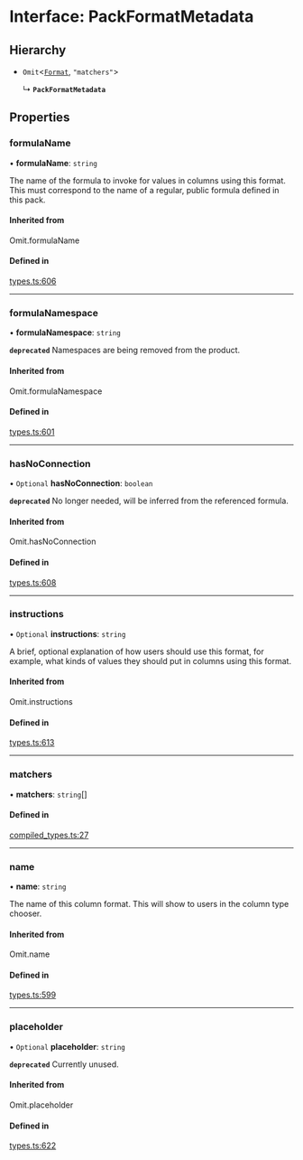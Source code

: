 # Interface: PackFormatMetadata

## Hierarchy

- `Omit`<[`Format`](Format.md), ``"matchers"``\>

  ↳ **`PackFormatMetadata`**

## Properties

### formulaName

• **formulaName**: `string`

The name of the formula to invoke for values in columns using this format.
This must correspond to the name of a regular, public formula defined in this pack.

#### Inherited from

Omit.formulaName

#### Defined in

[types.ts:606](https://github.com/coda/packs-sdk/blob/main/types.ts#L606)

___

### formulaNamespace

• **formulaNamespace**: `string`

**`deprecated`** Namespaces are being removed from the product.

#### Inherited from

Omit.formulaNamespace

#### Defined in

[types.ts:601](https://github.com/coda/packs-sdk/blob/main/types.ts#L601)

___

### hasNoConnection

• `Optional` **hasNoConnection**: `boolean`

**`deprecated`** No longer needed, will be inferred from the referenced formula.

#### Inherited from

Omit.hasNoConnection

#### Defined in

[types.ts:608](https://github.com/coda/packs-sdk/blob/main/types.ts#L608)

___

### instructions

• `Optional` **instructions**: `string`

A brief, optional explanation of how users should use this format, for example, what kinds
of values they should put in columns using this format.

#### Inherited from

Omit.instructions

#### Defined in

[types.ts:613](https://github.com/coda/packs-sdk/blob/main/types.ts#L613)

___

### matchers

• **matchers**: `string`[]

#### Defined in

[compiled_types.ts:27](https://github.com/coda/packs-sdk/blob/main/compiled_types.ts#L27)

___

### name

• **name**: `string`

The name of this column format. This will show to users in the column type chooser.

#### Inherited from

Omit.name

#### Defined in

[types.ts:599](https://github.com/coda/packs-sdk/blob/main/types.ts#L599)

___

### placeholder

• `Optional` **placeholder**: `string`

**`deprecated`** Currently unused.

#### Inherited from

Omit.placeholder

#### Defined in

[types.ts:622](https://github.com/coda/packs-sdk/blob/main/types.ts#L622)
